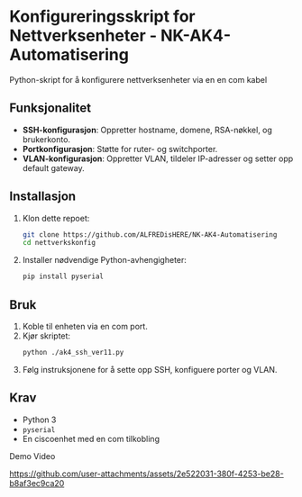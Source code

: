 
# Konfigureringsskript for Nettverksenheter - NK-AK4-Automatisering

Python-skript for å konfigurere nettverksenheter via en en com kabel

## Funksjonalitet
- **SSH-konfigurasjon**: Oppretter hostname, domene, RSA-nøkkel, og brukerkonto.
- **Portkonfigurasjon**: Støtte for ruter- og switchporter.
- **VLAN-konfigurasjon**: Oppretter VLAN, tildeler IP-adresser og setter opp default gateway.

## Installasjon
1. Klon dette repoet:
   ```bash
   git clone https://github.com/ALFREDisHERE/NK-AK4-Automatisering
   cd nettverkskonfig
   ```
2. Installer nødvendige Python-avhengigheter:
   ```bash
   pip install pyserial
   ```

## Bruk
1. Koble til enheten via en com port.
2. Kjør skriptet:
   ```bash
   python ./ak4_ssh_ver11.py
   ```
3. Følg instruksjonene for å sette opp SSH, konfiguere porter og VLAN.

## Krav
- Python 3
- `pyserial`
- En ciscoenhet med en com tilkobling

Demo Video

https://github.com/user-attachments/assets/2e522031-380f-4253-be28-b8af3ec9ca20

